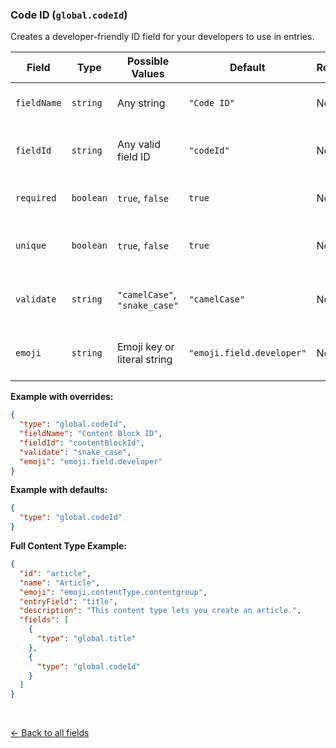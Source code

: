 ### Code ID (`global.codeId`)
Creates a developer-friendly ID field for your developers to use in entries.

| Field        | Type      | Possible Values               | Default                    | Required | Description                                                         |
|--------------|-----------|-------------------------------|----------------------------|----------|---------------------------------------------------------------------|
| `fieldName`  | `string`  | Any string                    | `"Code ID"`                | No       | Display name of the field.                                          |
| `fieldId`    | `string`  | Any valid field ID            | `"codeId"`                 | No       | Field ID used in the content model.                                 |
| `required`   | `boolean` | `true`, `false`               | `true`                     | No       | Whether the field is required.                                      |
| `unique`     | `boolean` | `true`, `false`               | `true`                     | No       | Whether the field value must be unique.                             |
| `validate`   | `string`  | `"camelCase"`, `"snake_case"` | `"camelCase"`              | No       | Validation type for the field’s value.                              |
| `emoji`      | `string`  | Emoji key or literal string   | `"emoji.field.developer"` | No       | Optional emoji to prefix the field name.                            |

**Example with overrides:**

```json
{
  "type": "global.codeId",
  "fieldName": "Content Block ID",
  "fieldId": "contentBlockId",
  "validate": "snake_case",
  "emoji": "emoji.field.developer"
}
```

**Example with defaults:**
```json
{
  "type": "global.codeId"
}
```

**Full Content Type Example:**
```json
{
  "id": "article",
  "name": "Article",
  "emoji": "emoji.contentType.contentgroup",
  "entryField": "title",
  "description": "This content type lets you create an article.",
  "fields": [
    {
      "type": "global.title"
    },
    {
      "type": "global.codeId"
    }
  ]
}
```

<br>

[<- Back to all fields](./README.md)

